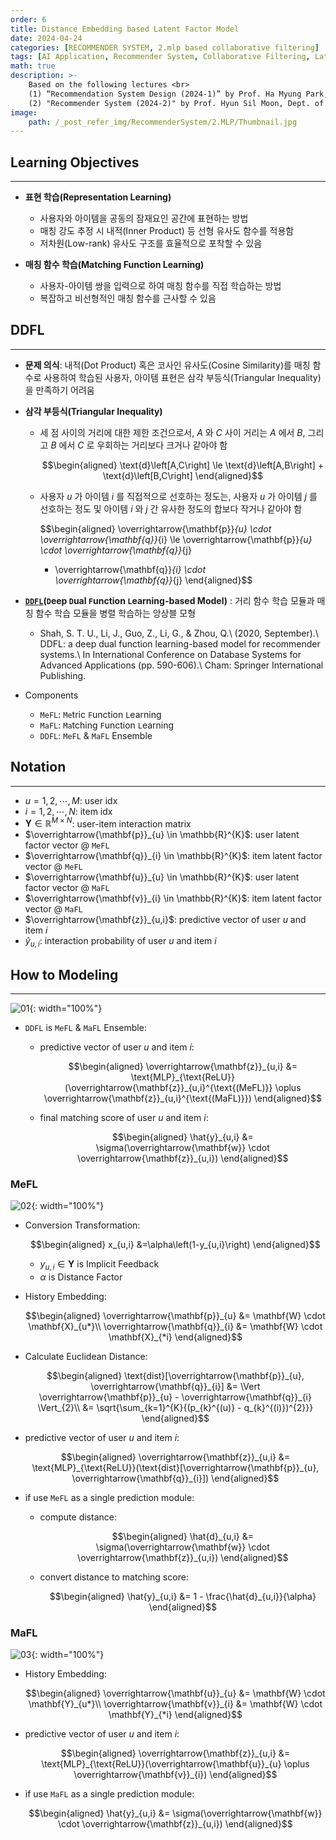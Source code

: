 ```yaml
---
order: 6
title: Distance Embedding based Latent Factor Model
date: 2024-04-24
categories: [RECOMMENDER SYSTEM, 2.mlp based collaborative filtering]
tags: [AI Application, Recommender System, Collaborative Filtering, Latent Factor Model, MLP]
math: true
description: >-
    Based on the following lectures <br>
    (1) “Recommendation System Design (2024-1)” by Prof. Ha Myung Park, Dept. of Artificial Intelligence. College of SW, Kookmin Univ. <br>
    (2) "Recommender System (2024-2)" by Prof. Hyun Sil Moon, Dept. of Data Science, The Grad. School, Kookmin Univ.
image:
    path: /_post_refer_img/RecommenderSystem/2.MLP/Thumbnail.jpg
---
```


## Learning Objectives
-----

- **표현 학습(Representation Learning)**
    - 사용자와 아이템을 공동의 잠재요인 공간에 표현하는 방법
    - 매칭 강도 추정 시 내적(Inner Product) 등 선형 유사도 함수를 적용함
    - 저차원(Low-rank) 유사도 구조를 효율적으로 포착할 수 있음

- **매칭 함수 학습(Matching Function Learning)**
    - 사용자-아이템 쌍을 입력으로 하여 매칭 함수를 직접 학습하는 방법
    - 복잡하고 비선형적인 매칭 함수를 근사할 수 있음

## DDFL
-----

- **문제 의식**: 내적(Dot Product) 혹은 코사인 유사도(Cosine Similarity)를 매칭 함수로 사용하여 학습된 사용자, 아이템 표현은 삼각 부등식(Triangular Inequality)을 만족하기 어려움

- **삼각 부등식(Triangular Inequality)**
    - 세 점 사이의 거리에 대한 제한 조건으로서, $A$ 와 $C$ 사이 거리는 $A$ 에서 $B$, 그리고 $B$ 에서 $C$ 로 우회하는 거리보다 크거나 같아야 함

        $$\begin{aligned}
        \text{d}\left[A,C\right] \le \text{d}\left[A,B\right] + \text{d}\left[B,C\right]
        \end{aligned}$$

    - 사용자 $u$ 가 아이템 $i$ 를 직접적으로 선호하는 정도는, 사용자 $u$ 가 아이템 $j$ 를 선호하는 정도 및 아이템 $i$ 와 $j$ 간 유사한 정도의 합보다 작거나 같아야 함

        $$\begin{aligned}
        \overrightarrow{\mathbf{p}}_{u} \cdot \overrightarrow{\mathbf{q}}_{i}
        \le \overrightarrow{\mathbf{p}}_{u} \cdot \overrightarrow{\mathbf{q}}_{j}
        + \overrightarrow{\mathbf{q}}_{i} \cdot \overrightarrow{\mathbf{q}}_{j}
        \end{aligned}$$

- **[`DDFL`](https://doi.org/10.1007/978-3-030-59419-0_36)(`D`eep `D`ual `F`unction `L`earning-based Model)** : 거리 함수 학습 모듈과 매칭 함수 학습 모듈을 병렬 학습하는 앙상블 모형
    - Shah, S. T. U., Li, J., Guo, Z., Li, G., & Zhou, Q.\\
    (2020, September).\\
    DDFL: a deep dual function learning-based model for recommender systems.\\
    In International Conference on Database Systems for Advanced Applications (pp. 590-606).\\
    Cham: Springer International Publishing.

- Components
    - `MeFL`: `Me`tric `F`unction `L`earning
    - `MaFL`: `Ma`tching `F`unction `L`earning
    - `DDFL`: `MeFL` & `MaFL` Ensemble

## Notation
-----

- $u=1,2,\cdots,M$: user idx
- $i=1,2,\cdots,N$: item idx
- $\mathbf{Y} \in \mathbb{R}^{M \times N}$: user-item interaction matrix
- $\overrightarrow{\mathbf{p}}_{u} \in \mathbb{R}^{K}$: user latent factor vector @ `MeFL`
- $\overrightarrow{\mathbf{q}}_{i} \in \mathbb{R}^{K}$: item latent factor vector @ `MeFL`
- $\overrightarrow{\mathbf{u}}_{u} \in \mathbb{R}^{K}$: user latent factor vector @ `MaFL`
- $\overrightarrow{\mathbf{v}}_{i} \in \mathbb{R}^{K}$: item latent factor vector @ `MaFL`
- $\overrightarrow{\mathbf{z}}_{u,i}$: predictive vector of user $u$ and item $i$
- $\hat{y}_{u,i}$: interaction probability of user $u$ and item $i$

## How to Modeling
-----

![01](/_post_refer_img/RecommenderSystem/2.MLP/06-01.png){: width="100%"}

- `DDFL` is `MeFL` & `MaFL` Ensemble:

    - predictive vector of user $u$ and item $i$:

        $$\begin{aligned}
        \overrightarrow{\mathbf{z}}_{u,i}
        &= \text{MLP}_{\text{ReLU}}(\overrightarrow{\mathbf{z}}_{u,i}^{\text{(MeFL)}} \oplus \overrightarrow{\mathbf{z}}_{u,i}^{\text{(MaFL)}})
        \end{aligned}$$

    - final matching score of user $u$ and item $i$:

        $$\begin{aligned}
        \hat{y}_{u,i}
        &= \sigma(\overrightarrow{\mathbf{w}} \cdot \overrightarrow{\mathbf{z}}_{u,i})
        \end{aligned}$$

### MeFL

![02](/_post_refer_img/RecommenderSystem/2.MLP/06-02.png){: width="100%"}

- Conversion Transformation:

    $$\begin{aligned}
    x_{u,i}
    &=\alpha\left(1-y_{u,i}\right)
    \end{aligned}$$

    - $y_{u,i} \in \mathbf{Y}$ is Implicit Feedback
    - $\alpha$ is Distance Factor

- History Embedding:

    $$\begin{aligned}
    \overrightarrow{\mathbf{p}}_{u}
    &= \mathbf{W} \cdot \mathbf{X}_{u*}\\
    \overrightarrow{\mathbf{q}}_{i}
    &= \mathbf{W} \cdot \mathbf{X}_{*i}
    \end{aligned}$$

- Calculate Euclidean Distance:

    $$\begin{aligned}
    \text{dist}[\overrightarrow{\mathbf{p}}_{u}, \overrightarrow{\mathbf{q}}_{i}]
    &= \Vert \overrightarrow{\mathbf{p}}_{u} - \overrightarrow{\mathbf{q}}_{i} \Vert_{2}\\
    &= \sqrt{\sum_{k=1}^{K}{(p_{k}^{(u)} - q_{k}^{(i)})^{2}}}
    \end{aligned}$$

- predictive vector of user $u$ and item $i$:

    $$\begin{aligned}
    \overrightarrow{\mathbf{z}}_{u,i}
    &= \text{MLP}_{\text{ReLU}}(\text{dist}[\overrightarrow{\mathbf{p}}_{u}, \overrightarrow{\mathbf{q}}_{i}])
    \end{aligned}$$

- if use `MeFL` as a single prediction module:

    - compute distance:

        $$\begin{aligned}
        \hat{d}_{u,i}
        &= \sigma(\overrightarrow{\mathbf{w}} \cdot \overrightarrow{\mathbf{z}}_{u,i})
        \end{aligned}$$

    - convert distance to matching score:

        $$\begin{aligned}
        \hat{y}_{u,i}
        &= 1 - \frac{\hat{d}_{u,i}}{\alpha}
        \end{aligned}$$

### MaFL

![03](/_post_refer_img/RecommenderSystem/2.MLP/06-03.png){: width="100%"}

- History Embedding:

    $$\begin{aligned}
    \overrightarrow{\mathbf{u}}_{u}
    &= \mathbf{W} \cdot \mathbf{Y}_{u*}\\
    \overrightarrow{\mathbf{v}}_{i}
    &= \mathbf{W} \cdot \mathbf{Y}_{*i}
    \end{aligned}$$

- predictive vector of user $u$ and item $i$:

    $$\begin{aligned}
    \overrightarrow{\mathbf{z}}_{u,i}
    &= \text{MLP}_{\text{ReLU}}(\overrightarrow{\mathbf{u}}_{u} \oplus \overrightarrow{\mathbf{v}}_{i})
    \end{aligned}$$

- if use `MaFL` as a single prediction module:

    $$\begin{aligned}
    \hat{y}_{u,i}
    &= \sigma(\overrightarrow{\mathbf{w}} \cdot \overrightarrow{\mathbf{z}}_{u,i})
    \end{aligned}$$